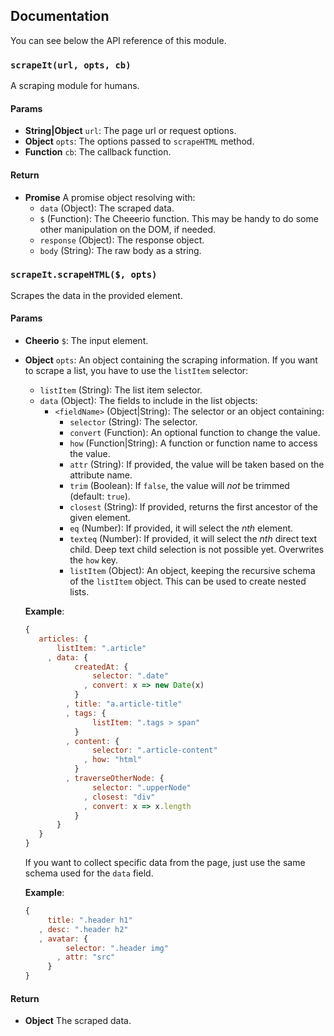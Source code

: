 ## Documentation

You can see below the API reference of this module.

### `scrapeIt(url, opts, cb)`

A scraping module for humans.

#### Params

- **String|Object** `url`: The page url or request options.
- **Object** `opts`: The options passed to `scrapeHTML` method.
- **Function** `cb`: The callback function.

#### Return

- **Promise** A promise object resolving with:
  - `data` (Object): The scraped data.
  - `$` (Function): The Cheeerio function. This may be handy to do some other manipulation on the DOM, if needed.
  - `response` (Object): The response object.
  - `body` (String): The raw body as a string.

### `scrapeIt.scrapeHTML($, opts)`

Scrapes the data in the provided element.

#### Params

- **Cheerio** `$`: The input element.
- **Object** `opts`: An object containing the scraping information.
  If you want to scrape a list, you have to use the `listItem` selector:

  - `listItem` (String): The list item selector.
  - `data` (Object): The fields to include in the list objects:
    - `<fieldName>` (Object|String): The selector or an object containing:
      - `selector` (String): The selector.
      - `convert` (Function): An optional function to change the value.
      - `how` (Function|String): A function or function name to access the
        value.
      - `attr` (String): If provided, the value will be taken based on
        the attribute name.
      - `trim` (Boolean): If `false`, the value will _not_ be trimmed
        (default: `true`).
      - `closest` (String): If provided, returns the first ancestor of
        the given element.
      - `eq` (Number): If provided, it will select the _nth_ element.
      - `texteq` (Number): If provided, it will select the _nth_ direct text child.
        Deep text child selection is not possible yet.
        Overwrites the `how` key.
      - `listItem` (Object): An object, keeping the recursive schema of
        the `listItem` object. This can be used to create nested lists.

  **Example**:

  ```js
  {
     articles: {
         listItem: ".article"
       , data: {
             createdAt: {
                 selector: ".date"
               , convert: x => new Date(x)
             }
           , title: "a.article-title"
           , tags: {
                 listItem: ".tags > span"
             }
           , content: {
                 selector: ".article-content"
               , how: "html"
             }
           , traverseOtherNode: {
                 selector: ".upperNode"
               , closest: "div"
               , convert: x => x.length
             }
         }
     }
  }
  ```

  If you want to collect specific data from the page, just use the same
  schema used for the `data` field.

  **Example**:

  ```js
  {
       title: ".header h1"
     , desc: ".header h2"
     , avatar: {
           selector: ".header img"
         , attr: "src"
       }
  }
  ```

#### Return

- **Object** The scraped data.
